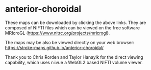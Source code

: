 # anterior-choroidal
These maps can be downloaded by clicking the above links. They are composed of NIFTI files which can be viewed on the free software MRIcroGL (https://www.nitrc.org/projects/mricrogl).

The maps may be also be viewed directly on your web browser: https://stroke-maps.github.io/anterior-choroidal/

Thank you to Chris Rorden and Taylor Hanayik for the direct viewing capability, which uses niivue a WebGL2 based NIFTI volume viewer.
